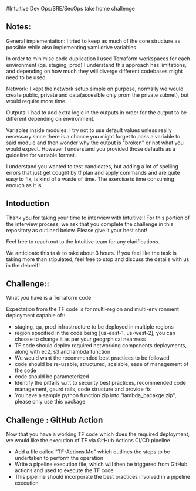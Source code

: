 #Intuitive Dev Ops/SRE/SecOps take home challenge

## Notes:
General implementation: I tried to keep as much of the core structure as possible while also implementing yaml drive variables.

In order to minimise code duplication I used Terraform workspaces for each environment (qa, staging, prod) I understand this approach has limitations, and depending on how much they will diverge different codebases might need to be used.

Network: I kept the network setup simple on purpose, normally we would create public, private and data(accesible only prom the private subnet), but would require more time.

Outputs: I had to add extra logic in the outputs in order for the output to be different depending on environment.

Variables inside modules: I try not to use default values unless really necessary since there is a chance you might forget to pass a variable to said module and then wonder why the output is "broken" or not what you would expect. However I understand you provided those defaults as a guideline for variable format.

I understand you wanted to test candidates, but adding a lot of spelling errors that just get cought by tf plan and apply commands and are quite easy to fix, is kind of a waste of time. The exercise is time consuming enough as it is.

## Intoduction
Thank you for taking your time to interview with Intuitive!! For this portion of the interview process, we ask that you complete the challenge in this repository as outlined below. Please give it your best shot! 

Feel free to reach out to the Intuitive team for any clarifications.

We anticipate this task to take about 3 hours. If you feel like the task is taking more than stipulated, feel free to stop and discuss the details with us in the debreif!

## Challenge::

What you have is a Terraform code

Expectation from the TF code is for multi-region and multi-environment deployment capable of::
- staging, qa, prod infrastructure to be deployed in multiple regions
- region specified in the code being [us-east-1, us-west-2], you can choose to change it as per your geogrphical nearness
- TF code should deploy required networking components deployments, along with ec2, s3 and lambda function 
- We would want the recommended best practices to be followed 
- code should be re-usable, structured, scalable, ease of management of the code
- code should be parameterized
- Identify the pitfalls w.r.t to security best practices, recommended code management, gaurd rails, code structure and provide fix 
- You have a sample python function zip into "lambda_pacakge.zip", please only use this package 

## Challenge : GitHub Action 

Now that you have a working TF code which does the required deployment, we would like the execution of TF via GitHub Actions CI/CD pipeline 

- Add a file called "TF-Actions.Md" which outlines the steps to be undertaken to perform the operation 
- Write a pipeline execution file, which will then be triggered from GitHub actions and used to execute the TF code 
- This pipeline should incorporate the best practices involved in a pipeline execution 